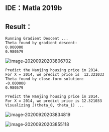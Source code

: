 ## IDE：Matla 2019b

## Result：

```
Running Gradient Descent ...
Theta found by gradient descent:
0.000000
0.980579
```



![image-20200920203806702](C:\Users\hanlu\AppData\Roaming\Typora\typora-user-images\image-20200920203806702.png)

```
Predict the Nanjing housing price in 2014.
For X = 2014, we predict price is  12.321033
Theta found by close-form solution:
-0.000000
0.980579

Predict the Nanjing housing price in 2014.
For X = 2014, we predict price is 12.321033
Visualizing J(theta_0, theta_1) ...
```



![image-20200920203834819](C:\Users\hanlu\AppData\Roaming\Typora\typora-user-images\image-20200920203834819.png)

![image-20200920203855118](C:\Users\hanlu\AppData\Roaming\Typora\typora-user-images\image-20200920203855118.png)